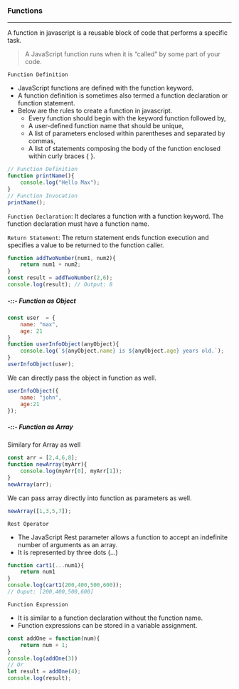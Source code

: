 ### Functions
---
A function in javascript is a reusable block of code that performs a specific task.
> A JavaScript function runs when it is “called” by some part of your code.

`Function Definition`
- JavaScript functions are defined with the function keyword. 
- A function definition is sometimes also termed a function declaration or function statement.
- Below are the rules to create a function in javascript.
    - Every function should begin with the keyword function followed by,
    - A user-defined function name that should be unique,
    - A list of parameters enclosed within parentheses and separated by commas,
    - A list of statements composing the body of the function enclosed within curly braces { }.
```js
// Function Definition
function printName(){
    console.log("Hello Max");
}
// Function Invocation
printName();
```
`Function Declaration`: It declares a function with a function keyword. The function declaration must have a function name.

`Return Statement`: The return statement ends function execution and specifies a value to be returned to the function caller.

```js
function addTwoNumber(num1, num2){
    return num1 + num2;
}
const result = addTwoNumber(2,6);
console.log(result); // Output: 8
```

##### -::- Function as Object
```js
const user  = {
    name: "max",
    age: 21
}
function userInfoObject(anyObject){
    console.log(`${anyObject.name} is ${anyObject.age} years old.`);
}
userInfoObject(user);
```
We can directly pass the object in function as well.
```js
userInfoObject({
    name: "john",
    age:21
});
```

##### -::- Function as Array
Similary for Array as well
```js
const arr = [2,4,6,8];
function newArray(myArr){
    console.log(myArr[0], myArr[1]);
}
newArray(arr);
```
We can pass array directly into function as parameters as well.
```js
newArray([1,3,5,7]);
```

`Rest Operator` 
- The JavaScript Rest parameter allows a function to accept an indefinite number of arguments as an array.
- It is represented by three dots (…)
```js
function cart1(...num1){
    return num1
}
console.log(cart1(200,400,500,600));
// Ouput: [200,400,500,600]
```

`Function Expression`
- It is similar to a function declaration without the function name.
- Function expressions can be stored in a variable assignment. 
```js
const addOne = function(num){
    return num + 1;
}
console.log(addOne(3))
// Or
let result = addOne(4);
console.log(result);
```
